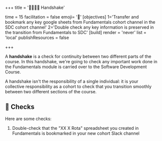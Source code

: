 +++
title = '🫱🏽‍🫲🏿 Handshake'

time = 15
facilitation = false
emoji= '🧩'
[objectives]
    1='Transfer and bookmark any key google sheets from Fundamentals cohort channel in the SDC cohort channel'
    2='Double check any key information is preserved in the transition from Fundamentals to SDC'
[build]
  render = 'never'
  list = 'local'
  publishResources = false

+++

A **handshake** is a check for continuity between two different parts of the course. In this handshake, we're going to check any important work done in the Fundamentals module is carried over to the Software Development Course.

A handshake isn't the responsibility of a single individual: it is your collective responsibility as a cohort to check that you transition smoothly between two different sections of the course.

## 📝 Checks

Here are some checks:

1. Double-check that the "XX X Rota" spreadsheet you created in Fundamentals is bookmarked in your new cohort Slack channel
